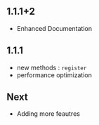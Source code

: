 ## 1.1.1+2
* Enhanced Documentation

## 1.1.1
* new methods : `register`
* performance optimization

## Next
* Adding more feautres
